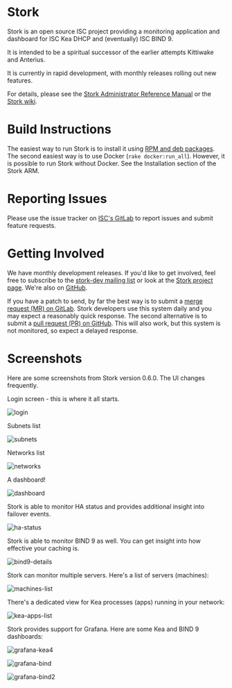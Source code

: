 # Stork

Stork is an open source ISC project providing a monitoring application and dashboard for ISC Kea DHCP and (eventually) ISC BIND 9.

It is intended to be a spiritual successor of the earlier attempts Kittiwake and Anterius.

It is currently in rapid development, with monthly releases rolling out new features.

For details, please see the [Stork Administrator Reference Manual](https://stork.readthedocs.io) or the [Stork wiki](https://gitlab.isc.org/isc-projects/stork/-/wikis/home).

# Build Instructions

The easiest way to run Stork is to install it using [RPM and deb packages](https://stork.readthedocs.io/en/latest/install.html#installing-from-packages).
The second easiest way is to use Docker (`rake docker:run_all`). However, it is
possible to run Stork without Docker. See the Installation section of the Stork ARM.

# Reporting Issues

Please use the issue tracker on [ISC's GitLab](https://gitlab.isc.org/isc-projects/stork/-/issues)
to report issues and submit feature requests.

# Getting Involved
We have monthly development releases. If you'd like to get involved, feel free to subscribe to the
[stork-dev mailing list](https://lists.isc.org/mailman/listinfo/stork-dev) or look
at the [Stork project page](https://gitlab.isc.org/isc-projects/stork).
We're also on [GitHub](https://github.com/isc-projects/stork).

If you have a patch to send, by far the best way is to submit a
[merge request (MR) on GitLab](https://gitlab.isc.org/isc-projects/stork/-/merge_requests).
Stork developers use this system daily and you may expect a reasonably quick response.
The second alternative is to submit a [pull request (PR) on GitHub](https://github.com/isc-projects/stork/pulls).
This will also work, but this system is not monitored, so expect a delayed response.

# Screenshots

Here are some screenshots from Stork version 0.6.0. The UI changes frequently.

Login screen - this is where it all starts.

![login](https://gitlab.isc.org/isc-projects/stork/-/wikis/uploads/342aac544afeaa014bd4d52d328fe2f1/login.png)

Subnets list

![subnets](https://gitlab.isc.org/isc-projects/stork/-/wikis/uploads/55770d48f64b4deb40341002de3cfd8e/subnets.png)

Networks list

![networks](https://gitlab.isc.org/isc-projects/stork/-/wikis/uploads/743f066b5906c11f667674473c98b151/networks.png)

A dashboard!

![dashboard](https://gitlab.isc.org/isc-projects/stork/-/wikis/uploads/64735611a93273cb6d5a2ece190d2755/dashboard.png)

Stork is able to monitor HA status and provides additional insight into failover events.

![ha-status](https://gitlab.isc.org/isc-projects/stork/-/wikis/uploads/72010d2d5ad548bec65e4001108e172e/ha-status.png)

Stork is able to monitor BIND 9 as well. You can get insight into how effective your caching is.

![bind9-details](https://gitlab.isc.org/isc-projects/stork/-/wikis/uploads/30ba3ecf165d266be37146d9b0610927/bind9-details.png)

Stork can monitor multiple servers. Here's a list of servers (machines):

![machines-list](https://gitlab.isc.org/isc-projects/stork/-/wikis/uploads/8636d5328a2b7d05f2eb6221485a67bf/machines-list.png)

There's a dedicated view for Kea processes (apps) running in your network:

![kea-apps-list](https://gitlab.isc.org/isc-projects/stork/-/wikis/uploads/15363e553cde30e8559c2a4a900f9d4d/kea-apps-list.png)

Stork provides support for Grafana. Here are some Kea and BIND 9 dashboards:

![grafana-kea4](https://gitlab.isc.org/isc-projects/stork/-/wikis/uploads/97468f53d07c1b6eda7035c30fbd4de3/grafana-kea4.png)

![grafana-bind](https://gitlab.isc.org/isc-projects/stork/-/wikis/uploads/6a49fca880400b04ef2b84f196e4beaa/grafana-bind.png)

![grafana-bind2](https://gitlab.isc.org/isc-projects/stork/-/wikis/uploads/6673c0a19962c535bf7e47d9fd0f46e5/grafana-bind2.png)
